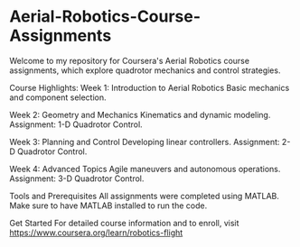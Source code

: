 # Aerial-Robotics-Course-Assignments
Welcome to my repository for Coursera's Aerial Robotics course assignments, which explore quadrotor mechanics and control strategies.

Course Highlights:
Week 1: Introduction to Aerial Robotics
Basic mechanics and component selection.

Week 2: Geometry and Mechanics
Kinematics and dynamic modeling.
Assignment: 1-D Quadrotor Control.

Week 3: Planning and Control
Developing linear controllers.
Assignment: 2-D Quadrotor Control.

Week 4: Advanced Topics
Agile maneuvers and autonomous operations.
Assignment: 3-D Quadrotor Control.

Tools and Prerequisites
All assignments were completed using MATLAB. Make sure to have MATLAB installed to run the code.

Get Started
For detailed course information and to enroll, visit https://www.coursera.org/learn/robotics-flight
